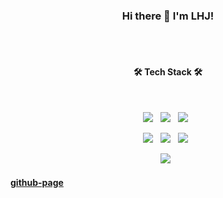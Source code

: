 <h3 align="center">Hi there 👋 I'm LHJ!</h3>
</br>
</br>
<h4 align="center"><b>🛠 Tech Stack 🛠</b></h4>
</br>
<p align="center">
<img src="https://img.shields.io/badge/HTML5-E34F26?style=flat-square&logo=HTML5&logoColor=white"/></a> &nbsp
<img src="https://img.shields.io/badge/CSS3-1572B6?style=flat-square&logo=CSS3&logoColor=white"/></a> &nbsp
<img src="https://img.shields.io/badge/JavaScript-F7DF1E?style=flat-square&logo=JavaScript&logoColor=black"/></a> &nbsp
</p>
<p align="center">
<img src="https://img.shields.io/badge/JAVA-007396?style=flat-square&logo=java&logoColor=white"/></a> &nbsp
<img src="https://img.shields.io/badge/Spring-6DB33F?style=flat-square&logo=Spring&logoColor=white"/></a> &nbsp
<!-- <img src="https://img.shields.io/badge/Spring Boot-6DB33F?style=flat-square&logo=Spring Boot&logoColor=white"/></a> &nbsp -->
<img src="https://img.shields.io/badge/Thymeleaf-005F0F?style=flat-square&logo=Thymeleaf&logoColor=white"/></a> &nbsp
</p>
<p align="center">
<img src="https://img.shields.io/badge/oracle-F80000?style=flat-square&logo=oracle&logoColor=white"/></a> &nbsp
</p>

<p align="center">
<!-- 튜토리얼 수준 -->
<!-- <img src="https://img.shields.io/badge/MySQL-4479A1?style=flat-square&logo=MySQL&logoColor=white"/></a> &nbsp -->
<!-- <img src="https://img.shields.io/badge/Microsoft SQL Server-CC2927?style=flat-square&logo=Microsoft SQL Server&logoColor=white"/></a> &nbsp -->

<!-- <img src="https://img.shields.io/badge/c-A8B9CC?style=flat-square&logo=c&logoColor=white"/></a> &nbsp -->

  
<!-- 버킷리스트 -->
<!-- <img src="https://img.shields.io/badge/React-61DAFB?style=flat-square&logo=React&logoColor=white"/></a> &nbsp -->
<!-- <img src="https://img.shields.io/badge/Vue.js-4FC08D?style=flat-square&logo=Vue.js&logoColor=white"/></a> &nbsp -->
<!-- <img src="https://img.shields.io/badge/Webpack-8DD6F9?style=flat-square&logo=Webpack&logoColor=white"/></a> &nbsp -->

<!-- <img src="https://img.shields.io/badge/Node.js-339933?style=flat-square&logo=Node.js&logoColor=white"/></a> &nbsp -->
<!-- <img src="https://img.shields.io/badge/MongoDB-47A248?style=flat-square&logo=MongoDB&logoColor=white"/></a> &nbsp -->
<!-- <img src="https://img.shields.io/badge/Amazon AWS-232F3E?style=flat-square&logo=Amazon%20AWS&logoColor=white"/></a> &nbsp -->
<!-- <img src="https://img.shields.io/badge/Docker-2496ED?style=flat-square&logo=Docker&logoColor=white"/></a> &nbsp -->

<!-- <img src="https://img.shields.io/badge/Android-3DDC84?style=flat-square&logo=Android&logoColor=white"/></a> &nbsp -->
<!-- <img src="https://img.shields.io/badge/WebAssembly-654FF0?style=flat-square&logo=WebAssembly&logoColor=white"/></a> &nbsp -->
<!-- <img src="https://img.shields.io/badge/c++-00599C?style=flat-square&logo=c%2B%2B&logoColor=white"/></a> &nbsp -->

<!-- <img src="https://img.shields.io/badge/Arduino-00979D?style=flat-square&logo=Arduino&logoColor=white"/></a> &nbsp -->
<!-- <img src="https://img.shields.io/badge/Raspberry Pi-A22846?style=flat-square&logo=Raspberry Pi&logoColor=white"/></a> &nbsp -->
</p>

#### [github-page](https://hjlee0820.github.io, "github-page")


<!--
**hjlee0820/hjlee0820** is a ✨ _special_ ✨ repository because its `README.md` (this file) appears on your GitHub profile.

Here are some ideas to get you started:

- 🔭 I’m currently working on ...
- 🌱 I’m currently learning ...
- 👯 I’m looking to collaborate on ...
- 🤔 I’m looking for help with ...
- 💬 Ask me about ...
- 📫 How to reach me: ...
- 😄 Pronouns: ...
- ⚡ Fun fact: ...
-->
